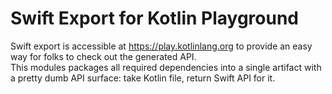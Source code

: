 # Swift Export for Kotlin Playground

Swift export is accessible at https://play.kotlinlang.org to provide an easy way for folks to check out the generated API.  
This modules packages all required dependencies into a single artifact with a pretty dumb API surface: 
take Kotlin file, return Swift API for it.